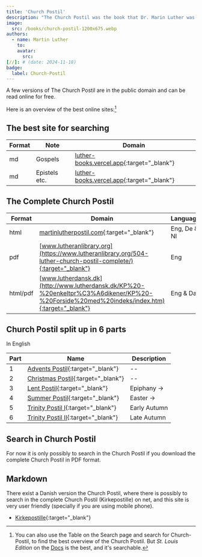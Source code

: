 ```yaml
---
title: 'Church Postil'
description: "The Church Postil was the book that Dr. Marin Luther was most satisfied with, above all his books."
image:
  src: /books/church-postil-1200x675.webp
authors:
  - name: Martin Luther
    to: 
    avatar:
      src: 
[//]: # (date: 2024-11-18)
badge:
  label: Church-Postil
---
```


A few versions of The Church Postil are in the public domain and can be read online for free. 

Here is an overview of the best online sites:[^1]

## The best site for searching
| Format | Note      | Domain |
| --- | --------- | ----------- |
| md | Gospels | [luther-books.vercel.app](https://luthers-works.vercel.app/st.lb/church-postil-gospels){:target="_blank"} |
| md | Epistels etc. | [luther-books.vercel.app](https://luthers-works.vercel.app/st.lb/church-postil-epistels){:target="_blank"} |

## The Complete Church Postil

| Format | Domain      | Language |
| --- | --------- | ----------- |
| html | [martinlutherpostil.com](https://martinlutherpostil.com){:target="_blank"} | Eng, De & Nl |
| pdf | [www.lutheranlibrary.org](https://www.lutheranlibrary.org/504-luther-church-postil-complete/){:target="_blank"} | Eng |
| html/pdf | [www.lutherdansk.dk](http://www.lutherdansk.dk/KP%20-%20enkeltpr%C3%A6dikener/KP%20-%20Forside%20med%20indeks/index.htm){:target="_blank"} | Eng & Da |

## Church Postil split up in 6 parts
In English

| Part | Name      | Description |
| --- | --------- | ----------- |
| 1   | [Advents Postil](http://www.lutherdansk.dk/Web-advent%20engelsk-KP/default.htm){:target="_blank"} | -- |
| 2   | [Christmas Postil](http://www.lutherdansk.dk/Web-Julepostillen%20AM/default.htm){:target="_blank"} | -- |
| 3   | [Lent Postil](http://www.lutherdansk.dk/Web-Fastepostillen%20AM/index.htm){:target="_blank"} | Epiphany -> |
| 4   | [Summer Postil](http://www.lutherdansk.dk/Web-sommerpostillen%20AM/default.htm){:target="_blank"} | Easter -> |
| 5   | [Trinity Postil I](http://www.lutherdansk.dk/1%20Web-AM%20-%20Trinity%201-12/index.htm){:target="_blank"} | Early Autumn |
| 6   | [Trinity Postil II](http://www.lutherdansk.dk/Web-Trinitatis%20AM/index.htm){:target="_blank"} | Late Autumn |

## Search in Church Postil
For now it is only possibly to search in the Church Postil if you download the complete Church Postil in PDF format.

## Markdown
There exist a Danish version the Church Postil, where there is possibly to search in the complete Church Postil (Kirkepostille) on net, and this site is very user friendly (specially if you are using mobile phone).

- [Kirkepostille](https://kirkepostille.vercel.app){:target="_blank"}

[^1]: You can also use the Table on the Search page and search for Church-Postil, to find the best overview of the Church Postil. But _St. Louis Edition_ on the [Docs](https://luthers-works.vercel.app) is the best, and it's searchable.